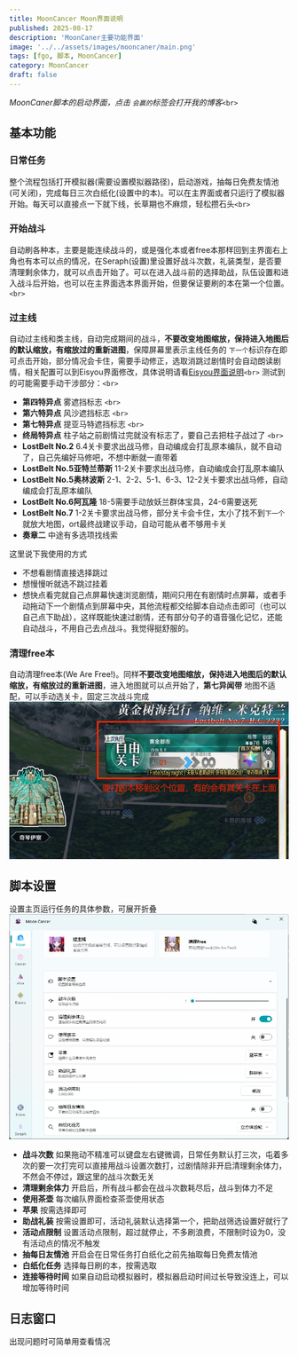 ```yaml
---
title: MoonCancer Moon界面说明
published: 2025-08-17
description: 'MoonCaner主要功能界面'
image: '../../assets/images/mooncaner/main.png'
tags: [fgo, 脚本, MoonCancer]
category: MoonCancer
draft: false
---
```

*MoonCaner脚本的启动界面，点击 `会赢的`标签会打开我的博客*`<br>`

## 基本功能

### 日常任务

整个流程包括打开模拟器(需要设置模拟器路径)，启动游戏，抽每日免费友情池(可关闭)，完成每日三次白纸化(设置中的本)。可以在主界面或者只运行了模拟器开始。每天可以直接点一下就下线，长草期也不麻烦，轻松攒石头`<br>`

### 开始战斗

自动刷各种本，主要是能连续战斗的，或是强化本或者free本那样回到主界面右上角也有本可以点的情况，在Seraph(设置)里设置好战斗次数，礼装类型，是否要清理剩余体力，就可以点击开始了。可以在进入战斗前的选择助战，队伍设置和进入战斗后开始，也可以在主界面选本界面开始，但要保证要刷的本在第一个位置。`<br>`

### 过主线

自动过主线和类主线，自动完成期间的战斗，**不要改变地图缩放，保持进入地图后的默认缩放，有缩放过的重新进图**，保障屏幕里表示主线任务的 `下一个`标识存在即可点击开始，部分情况会卡住，需要手动修正，选取消跳过剧情时会自动朗读剧情，相关配置可以到Eisyou界面修改，具体说明请看[Eisyou界面说明](../mooncancer4)`<br>`
测试到的可能需要手动干涉部分：`<br>`

- **第四特异点** 雾遮挡标志 `<br>`
- **第六特异点** 风沙遮挡标志 `<br>`
- **第七特异点** 提亚马特遮挡标志 `<br>`
- **终局特异点** 柱子站之前剧情过完就没有标志了，要自己去把柱子战过了 `<br>`
- **LostBelt No.2**  6.4关卡要求出战马修，自动编成会打乱原本编队，就不自动了，自己先编好马修吧，不想中断就一直带着
- **LostBelt No.5亚特兰蒂斯**  11-2关卡要求出战马修，自动编成会打乱原本编队
- **LostBelt No.5奥林波斯**  2-1、2-2、5-1、6-3、12-2关卡要求出战马修，自动编成会打乱原本编队
- **LostBelt No.6阿瓦隆**  18-5需要手动放妖兰群体宝具，24-6需要送死
- **LostBelt No.7**  1-2关卡要求出战马修，部分关卡会卡住，太小了找不到`下一个`就放大地图，ort最终战建议手动，自动可能从者不够用卡关
- **奏章二**  中途有多选项找线索

这里说下我使用的方式

- 不想看剧情直接选择跳过
- 想慢慢听就选不跳过挂着
- 想快点看完就自己点屏幕快速浏览剧情，期间只用在有剧情时点屏幕，或者手动拖动下一个剧情点到屏幕中央，其他流程都交给脚本自动点击即可（也可以自己点下助战），这样既能快速过剧情，还有部分句子的语音强化记忆，还能自动战斗，不用自己去点战斗。我觉得挺舒服的。

### 清理free本

自动清理free本(We Are Free!)。同样**不要改变地图缩放，保持进入地图后的默认缩放，有缩放过的重新进图**，进入地图就可以点开始了，**第七异闻带**  地图不适配，可以手动选关卡，固定三次战斗完成
![freequest](../../assets/images/mooncaner/freequest.png)

## 脚本设置
设置主页运行任务的具体参数，可展开折叠
![settings2](../../assets/images/mooncaner/settings2.png)
- **战斗次数** 如果拖动不精准可以键盘左右键微调，日常任务默认打三次，屯着多次的要一次打完可以直接用战斗设置次数打，过剧情除非开启清理剩余体力，不然会不停过，跟这里的战斗次数无关
- **清理剩余体力** 开启后，所有战斗都会在战斗次数耗尽后，战斗到体力不足
- **使用茶壶** 每次编队界面检查茶壶使用状态
- **苹果** 按需选择即可
- **助战礼装** 按需设置即可，活动礼装默认选择第一个，把助战筛选设置好就行了
- **活动点限制** 设置活动点限制，超过就停止，不多刷浪费，不限制时设为0，没有活动点的情况不触发
- **抽每日友情池** 开启会在日常任务打白纸化之前先抽取每日免费友情池
- **白纸化任务** 选择每日刷的本，按需选取
- **连接等待时间** 如果自动启动模拟器时，模拟器启动时间过长导致没连上，可以增加等待时间

## 日志窗口
出现问题时可简单用查看情况